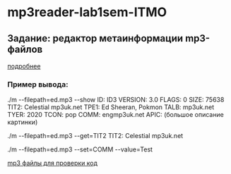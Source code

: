 # mp3reader-lab1sem-ITMO
## Задание: редактор метаинформации mp3-файлов

[подробнее](https://github.com/aleksandra0KR/mp3reader-lab1sem-ITMO/blob/main/%D0%A1%D0%B8%20%D0%94%D0%BE%D0%BF%D0%BE%D0%BB%D0%BD%D0%B8%D1%82%D0%B5%D0%BB%D1%8C%D0%BD%D0%B0%D1%8F%20%D1%80%D0%B0%D0%B1%D0%BE%D1%82%D0%B0%202.%20%D0%A0%D0%B5%D0%B4%D0%B0%D0%BA%D1%82%D0%BE%D1%80%20%D0%BC%D0%B5%D1%82%D0%B0%D1%82%D0%B8%D0%BD%D1%84%D0%BE%D1%80%D0%BC%D0%B0%D1%86%D0%B8%D0%B8%20mp3.docx)

### Пример вывода:
./m --filepath=ed.mp3 --show
ID: ID3
VERSION: 3.0
FLAGS: 0
SIZE: 75638
TIT2: Celestial mp3uk.net
TPE1: Ed Sheeran, Pokmon
TALB: mp3uk.net
TYER: 2020
TCON: pop
COMM: engmp3uk.net
APIC: (большое описание картинки)

./m --filepath=ed.mp3 --get=TIT2
TIT2: Celestial mp3uk.net

./m --filepath=ed.mp3 --set=COMM --value=Test

[mp3 файлы для проверки код](https://github.com/aleksandra0KR/mp3reader-lab1sem-ITMO/tree/main/testfiles)
